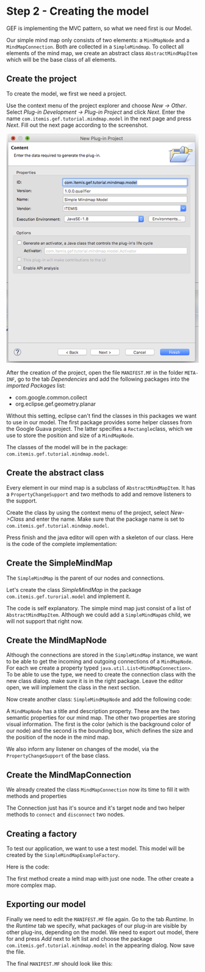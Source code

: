# Step 2 - Creating the model

GEF is implementing the MVC pattern, so what we need first is our Model.

Our simple mind map only consists of two elements: a `MindMapNode` and a `MindMapConnection`. Both are collected in a `SimpleMindmap`. To collect all elements of the mind map,
we create an abstract class `AbstractMindMapItem` which will be the base class of all elements.

## Create the project

To create the model, we first we need a project.

Use the context menu of the project explorer and choose *New -> Other*. Select *Plug-in Development -> Plug-in Project* and click *Next*.
Enter the name `com.itemis.gef.tutorial.mindmap.model` in the next page and press *Next*. Fill out the next page according to the screenshot.

![Model Project infos](images/modelproject_infos.png "The content of the model project in the New Project... wizard")


After the creation of the project, open the file `MANIFEST.MF` in the folder `META-INF`, go to the tab *Dependencies* and add the following packages into the *imported Packages* list:
 * com.google.common.collect
 * org.eclipse.gef.geometry.planar

Without this setting, eclipse can't find the classes in this packages we want to use in our model. The first package provides some helper classes from the Google Guava project. The latter specifies a `Rectangle`class, which we use to store the position and size of a `MindMapNode`.

The classes of the model will be in the package: `com.itemis.gef.tutorial.mindmap.model`.

## Create the abstract class

Every element in our mind map is a subclass of `AbstractMindMapItem`. It has a `PropertyChangeSupport` and two methods to add and remove listeners to the support. 

Create the class by  using the context menu of the project, select *New->Class* and enter the name. Make sure that the package name is set to `com.itemis.gef.tutorial.mindmap.model`.

Press finish and the java editor will open with a skeleton of our class. Here is the code of the complete implementation:
<script src="http://gist-it.appspot.com/http://github.com/hannesN/gef-mindmap-tutorial/blob/step2_model/com.itemis.gef.tutorial.mindmap.model/src/com/itemis/gef/tutorial/mindmap/model/AbstractMindMapItem.java"></script>

 
## Create the SimpleMindMap

The `SimpleMindMap` is the parent of our nodes and connections.

Let's create the class *SimpleMindMap* in the package `com.itemis.gef.turorial.model` and implement it.

<script src="http://gist-it.appspot.com/http://github.com/hannesN/gef-mindmap-tutorial/blob/step2_model/com.itemis.gef.tutorial.mindmap.model/src/com/itemis/gef/tutorial/mindmap/model/SimpleMindMap.java"></script>
	
The code is self explanatory. The simple mind map just consist of a list of `AbstractMindMapItem`. Although we could add a `SimpleMindMap`as child, we will not support that right now.

## Create the MindMapNode

Although the connections are stored in the `SimpleMindMap` instance, we want to be able to get the incoming and outgoing connections of a `MindMapNode`.
For each we create a property typed `java.util.List<MindMapConnection>`. To be able to use the type, we need to create the connection class with the new class dialog. make sure it is in the right package. Leave the editor open, we will implement the class in the next section.

Now create another class: `SimpleMindMapNode` and add the following code:
<script src="http://gist-it.appspot.com/http://github.com/hannesN/gef-mindmap-tutorial/blob/step2_model/com.itemis.gef.tutorial.mindmap.model/src/com/itemis/gef/tutorial/mindmap/model/MindMapNode.java"></script>

A `MindMapNode` has a title and description property. These are the two semantic properties for our mind map.
The other two properties are storing visual information. The first is the color (which is the background color of our node) and the second is the bounding box,
which defines the size and the position of the node in the mind map.

We also inform any listener on changes of the model, via the `PropertyChangeSupport` of the base class.

## Create the MindMapConnection

We already created the class `MindMapConnection` now its time to fill it with methods and properties

<script src="http://gist-it.appspot.com/http://github.com/hannesN/gef-mindmap-tutorial/blob/step2_model/com.itemis.gef.tutorial.mindmap.model/src/com/itemis/gef/tutorial/mindmap/model/MindMapConnection.java"></script>
	
The Connection just has it's source and it's target node and two helper methods to `connect`  and `disconnect`  two nodes.

## Creating a factory

To test our application, we want to use a test model. This model will be created by the `SimpleMindMapExampleFactory`.

Here is the code:

<script src="http://gist-it.appspot.com/http://github.com/hannesN/gef-mindmap-tutorial/blob/step2_model/com.itemis.gef.tutorial.mindmap.model/src/com/itemis/gef/tutorial/mindmap/model/SimpleMindMapExampleFactory.java"></script>

The first method create a mind map with just one node. The other create a more complex map.

## Exporting our model

Finally we need to edit the `MANIFEST.MF` file again. Go to the tab *Runtime*.
In the *Runtime* tab we specify, what packages of our plug-in are visible by other plug-ins, depending on the model. We need to export out model, there for  and press *Add* next to left list and choose the package `com.itemis.gef.tutorial.mindmap.model` in the appearing dialog. Now save the file.

The final `MANIFEST.MF` should look like this:

<script src="http://gist-it.appspot.com/http://github.com/hannesN/gef-mindmap-tutorial/blob/step2_model/com.itemis.gef.tutorial.mindmap.model/META-INF/MANIFEST.MF"></script>
